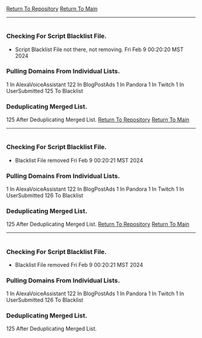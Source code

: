 [Return To Repository](https://github.com/DigitalWarrior/piholeparser/)
[Return To Main](https://github.com/DigitalWarrior/piholeparser/blob/master/RecentRunLogs/Mainlog.md)
____________________________________
# 
### Checking For Script Blacklist File.
* Script Blacklist File not there, not removing. Fri Feb  9 00:20:20 MST 2024
### Pulling Domains From Individual Lists.
1 In AlexaVoiceAssistant
122 In BlogPostAds
1 In Pandora
1 In Twitch
1 In UserSubmitted
125 To Blacklist
### Deduplicating Merged List.
125 After Deduplicating Merged List.
[Return To Repository](https://github.com/DigitalWarrior/piholeparser/)
[Return To Main](https://github.com/DigitalWarrior/piholeparser/blob/master/RecentRunLogs/Mainlog.md)
____________________________________
# 
### Checking For Script Blacklist File.
* Blacklist File removed Fri Feb  9 00:20:21 MST 2024
### Pulling Domains From Individual Lists.
1 In AlexaVoiceAssistant
122 In BlogPostAds
1 In Pandora
1 In Twitch
1 In UserSubmitted
126 To Blacklist
### Deduplicating Merged List.
125 After Deduplicating Merged List.
[Return To Repository](https://github.com/DigitalWarrior/piholeparser/)
[Return To Main](https://github.com/DigitalWarrior/piholeparser/blob/master/RecentRunLogs/Mainlog.md)
____________________________________
# 
### Checking For Script Blacklist File.
* Blacklist File removed Fri Feb  9 00:20:21 MST 2024
### Pulling Domains From Individual Lists.
1 In AlexaVoiceAssistant
122 In BlogPostAds
1 In Pandora
1 In Twitch
1 In UserSubmitted
126 To Blacklist
### Deduplicating Merged List.
125 After Deduplicating Merged List.
